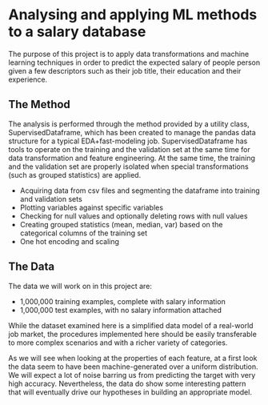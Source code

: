 # Analysing and applying ML methods to a salary database
The purpose of this project is to apply data transformations and machine learning techniques in order to predict the expected salary of people person given a few descriptors such as their job title, their education and their experience.

## The Method
The analysis is performed through the method provided by a utility class, SupervisedDataframe, which has been created to manage the pandas data structure for a typical EDA+fast-modeling job.
SupervisedDataframe has tools to operate on the training and the validation set at the same time for data transformation and feature engineering. At the same time, the training and the validation set are properly isolated when special transformations (such as grouped statistics) are applied.
- Acquiring data from csv files and segmenting the dataframe into training and validation sets
- Plotting variables against specific variables
- Checking for null values and optionally deleting rows with null values
- Creating grouped statistics (mean, median, var) based on the categorical columns of the training set
- One hot encoding and scaling

## The Data

The data we will work on in this project are:

- 1,000,000 training examples, complete with salary information
- 1,000,000 test examples, with no salary information attached

While the dataset examined here is a simplified data model of a real-world job market, the procedures implemented here should be easily transferable to more complex scenarios and with a richer variety of categories.

As we will see when looking at the properties of each feature, at a first look the data seem to have been machine-generated over a uniform distribution. We will expect a lot of noise barring us from predicting the target with very high accuracy. Nevertheless, the data do show some interesting pattern that will eventually drive our hypotheses in building an appropriate model.
